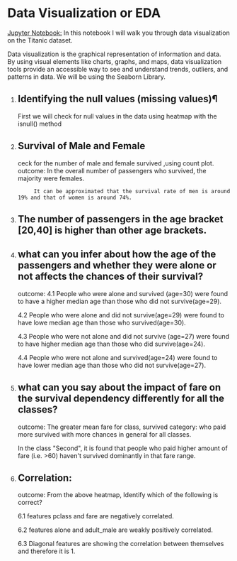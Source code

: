 # Data Visualization or EDA
[Jupyter Notebook:](https://github.com/AnureetKaurTiwana/EDA-Titanic-Dataset/blob/main/Data%20Visualization%20on%20Titanic%20Dataset.ipynb)
In this notebook I will walk you through data visualization on the Titanic dataset.

Data visualization is the graphical representation of information and data. By using visual elements like charts, graphs, and maps, data visualization tools provide an accessible way to see and understand trends, outliers, and patterns in data. We will be using the Seaborn Library.

1. ## Identifying the null values (missing values)¶
    First we will check for null values in the data using heatmap with the isnull() method

2. ## Survival of Male and Female
   ceck for the number of male and female survived ,using count plot.
   outcome: In the overall number of passengers who survived, the majority were females.
   
            It can be approximated that the survival rate of men is around 19% and that of women is around 74%.

4. ## The number of passengers in the age bracket [20,40] is higher than other age brackets.

5. ## what can you infer about how the age of the passengers and whether they were alone or not affects the chances of their survival?
   outcome:
    4.1 People who were alone and survived (age=30) were found to have a higher median age than those who did not survive(age=29).

    4.2 People who were alone and did not survive(age=29) were found to have lowe median age than those who survived(age=30).
    
    4.3 People who were not alone and did not survive (age=27) were found to have higher median age than those who did survive(age=24).
    
    4.4 People who were not alone and survived(age=24) were found to have lower median age than those who did not survive(age=27).

6. ## what can you say about the impact of fare on the survival dependency differently for all the classes?
   outcome:
   The greater mean fare for class, survived category: who paid more survived with more chances in general for all classes.
   
   In the class "Second", it is found that people who paid higher amount of fare (i.e. >60) haven't survived dominantly in that fare range.
   
8. ## Correlation:
   outcome:
   From the above heatmap, Identify which of the following is correct?
   
   6.1 features pclass and fare are negatively correlated.
   
   6.2 features alone and adult_male are weakly positively correlated.
   
   6.3 Diagonal features are showing the correlation between themselves and therefore it is 1.
    
